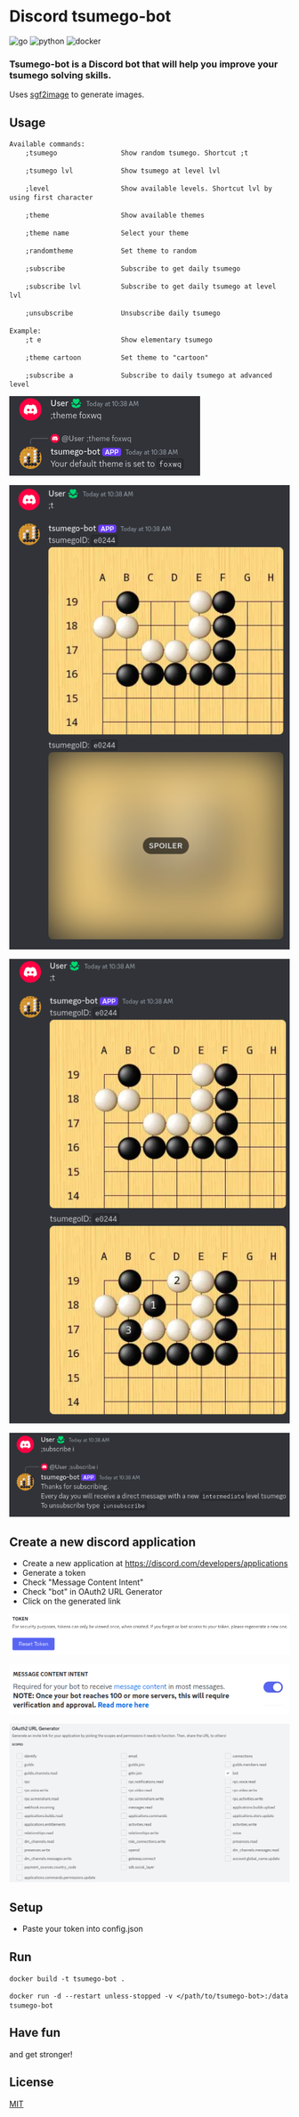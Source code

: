 # Discord tsumego-bot

![go](https://img.shields.io/badge/go-1.23-green)
![python](https://img.shields.io/badge/python-3.12-green)
![docker](https://img.shields.io/badge/docker-blue
)

### Tsumego-bot is a Discord bot that will help you improve your tsumego solving skills.

Uses [sgf2image](https://github.com/noword/sgf2image) to generate images.

## Usage
```
Available commands:
    ;tsumego                Show random tsumego. Shortcut ;t

    ;tsumego lvl            Show tsumego at level lvl

    ;level                  Show available levels. Shortcut lvl by using first character

    ;theme                  Show available themes

    ;theme name             Select your theme

    ;randomtheme            Set theme to random

    ;subscribe              Subscribe to get daily tsumego

    ;subscribe lvl          Subscribe to get daily tsumego at level lvl

    ;unsubscribe            Unsubscribe daily tsumego

Example:
    ;t e                    Show elementary tsumego

    ;theme cartoon          Set theme to "cartoon"

    ;subscribe a            Subscribe to daily tsumego at advanced level
```

![plot](./gallery/theme.png)

![plot](./gallery/tsumego_spoiler.png)

![plot](./gallery/tsumego_solution.png)

![plot](./gallery/subscribe.png)

## Create a new discord application
- Create a new application at https://discord.com/developers/applications
- Generate a token
- Check "Message Content Intent"
- Check "bot" in OAuth2 URL Generator 
- Click on the generated link

![plot](./gallery/token.png)

![plot](./gallery/message_content_intent.png)

![plot](./gallery/OAuth2%20URL%20Generator.png)

## Setup

- Paste your token into config.json 

## Run
`docker build -t tsumego-bot .`

`docker run -d --restart unless-stopped -v </path/to/tsumego-bot>:/data tsumego-bot`

## Have fun
and get stronger!

## License
[MIT](LICENSE)